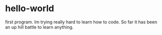 # hello-world
first program.
Im trying really hard to learn how to code. So far it has been an up hill battle to learn anything.
